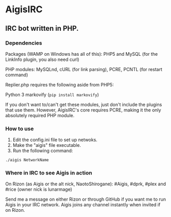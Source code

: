 # AigisIRC
## IRC bot written in PHP.

### Dependencies

Packages (WAMP on Windows has all of this): PHP5 and MySQL (for the LinkInfo plugin, you also need curl)

PHP modules: MySQLnd, cURL (for link parsing), PCRE, PCNTL (for restart command)

Replier.php requires the following aside from PHP5:

Python 3
markovify (`pip install markovify`)

If you don't want to/can't get these modules, just don't include the plugins that use them. However, AigisIRC's core requires PCRE, making it the only absolutely required PHP module.

### How to use

1. Edit the config.ini file to set up netwoks.
2. Make the "aigis" file executable.
3. Run the following command:
```
./aigis NetworkName
```

### Where in IRC to see Aigis in action

On Rizon (as Aigis or the alt nick, NaotoShirogane): #Aigis, #dprk, #plex and #rice (owner nick is lunarmage)

Send me a message on either Rizon or through GitHub if you want me to run Aigis in your IRC network. Aigis joins any channel instantly when invited if on Rizon.

